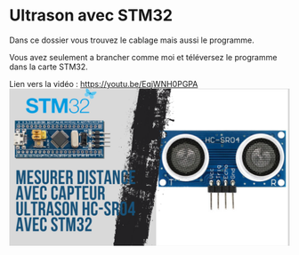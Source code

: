 # Ultrason avec STM32
Dans ce dossier vous trouvez le cablage mais aussi le programme.

Vous avez seulement a brancher comme moi et téléversez le programme dans la carte STM32.

Lien vers la vidéo : https://youtu.be/EqjWNH0PGPA
![alt text](https://github.com/electrocodeur/ultrason_stm32/blob/main/mini_stm(12).png?raw=true)
